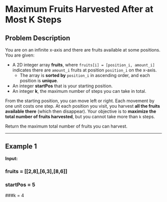 # Maximum Fruits Harvested After at Most K Steps

## Problem Description

You are on an infinite x-axis and there are fruits available at some positions. You are given:

- A 2D integer array **fruits**, where `fruits[i] = [position_i, amount_i]` indicates there are `amount_i` fruits at position `position_i` on the x-axis.  
  - The array is **sorted by** `position_i` in ascending order, and each position is **unique**.
- An integer **startPos** that is your starting position.
- An integer **k**, the maximum number of steps you can take in total.

From the starting position, you can move left or right. Each movement by one unit costs one step. At each position you visit, you harvest **all the fruits available there** (which then disappear). Your objective is to **maximize the total number of fruits harvested**, but you cannot take more than `k` steps.

Return the maximum total number of fruits you can harvest.

---

## Example 1

**Input:**
### fruits = [[2,8],[6,3],[8,6]]
 ### startPos = 5
  ###k = 4
